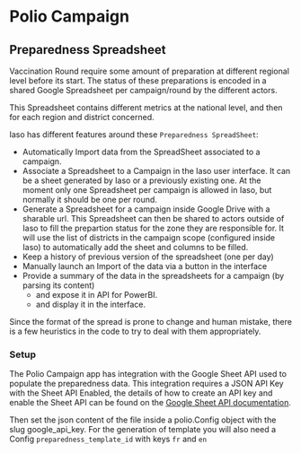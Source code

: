 # Polio Campaign

## Preparedness Spreadsheet

Vaccination Round require some amount of preparation at different regional level before
its start. The status of these preparations is encoded in a shared Google Spreadsheet per campaign/round by the different actors.

This Spreadsheet contains different metrics at the national level, and then for each region and district concerned.

Iaso has different features around these `Preparedness SpreadSheet`:
  * Automatically Import data from the SpreadSheet associated to a campaign.
  * Associate a Spreadsheet to a Campaign in the Iaso user interface. It can be a sheet generated by Iaso or a previously existing one. At the moment only one Spreadsheet per campaign is allowed in Iaso, but normally it should be one per round.
  * Generate a Spreadsheet for a campaign inside Google Drive with a sharable url. This Spreadsheet can then be shared to actors outside of Iaso to fill the prepartion status for the zone they are responsible for. It will use the list of districts in the campaign scope (configured inside Iaso) to automatically add the sheet and columns to be filled.
  * Keep a history of previous version of the spreadsheet (one per day)
  * Manually launch an Import of the data via a button in the interface
  * Provide a summary of the data in the spreadsheets for a campaign (by parsing its content)
    - and expose it in API for PowerBI.
    - and display it in the interface.

Since the format of the spread is prone to change and human mistake, there is a few heuristics in the code to try to deal with them appropriately.


### Setup

The Polio Campaign app has integration with the Google Sheet API used to populate the preparedness data. This integration requires a JSON API Key with the Sheet API Enabled, the details of how to create an API key and enable the Sheet API can be found on the [Google Sheet API documentation](https://developers.google.com/sheets/api).

Then set the json content of the file inside a polio.Config object with the slug google_api_key.
For the generation of template you will also need a Config `preparedness_template_id` with keys `fr` and `en` 
